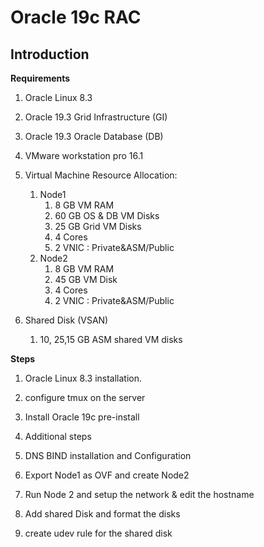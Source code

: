 # Oracle 19c RAC

## Introduction 

**Requirements**

1. Oracle Linux 8.3
2. Oracle 19.3 Grid Infrastructure (GI)
3. Oracle 19.3 Oracle Database (DB)
4. VMware workstation  pro 16.1
5. Virtual Machine Resource Allocation:

   1. Node1
      1. 8 GB VM RAM
      2. 60 GB OS & DB VM Disks 
      3. 25 GB Grid VM Disks 
      4. 4 Cores
      5. 2 VNIC : Private&ASM/Public
   2. Node2
      1. 8 GB VM RAM
      2. 45 GB VM Disk
      3. 4 Cores
      4. 2 VNIC : Private&ASM/Public
6. Shared Disk (VSAN)
   1. 10, 25,15 GB ASM shared VM disks

**Steps**

1. Oracle Linux 8.3 installation.

2. configure tmux on the server 

3. Install Oracle 19c pre-install

4. Additional steps

5. DNS BIND installation and Configuration

6. Export Node1 as OVF and create  Node2

7. Run Node 2 and setup the network & edit the hostname  

8. Add shared Disk and format the disks 

9. create udev rule for the shared disk

   